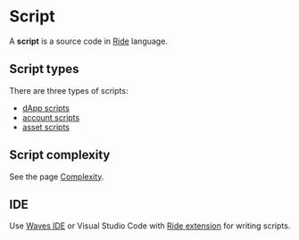# Script

A **script** is a source code in [Ride](/en/ride) language.

## Script types

There are three types of scripts:

* [dApp scripts](/en/ride/script/script-types/dapp-script)
* [account scripts](/en/ride/script/script-types/account-script)
* [asset scripts](/en/ride/script/script-types/asset-script)

## Script complexity

See the page [Complexity](/en/ride/base-concepts/complexity).

## IDE

Use [Waves IDE](https://ide.wavesplatform.com) or Visual Studio Code with [Ride extension](https://marketplace.visualstudio.com/items?itemName=wavesplatform.waves-ride) for writing scripts.
